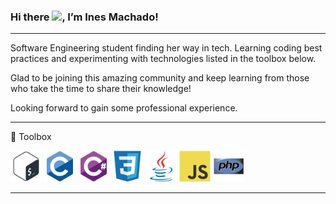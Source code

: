 ### Hi there <img src="https://raw.githubusercontent.com/MartinHeinz/MartinHeinz/master/wave.gif" width="30px">, I’m Ines Machado!

---

Software Engineering student finding her way in tech. Learning coding best practices and experimenting with technologies listed in the toolbox below.

Glad to be joining this amazing community and keep learning from those who take the time to share their knowledge!

Looking forward to gain some professional experience.

---

🧰 Toolbox

<img src="https://github.com/devicons/devicon/blob/master/icons/bash/bash-original.svg" alt="Bash logo" width="50px" height="50px" /> <img src="https://github.com/devicons/devicon/blob/master/icons/c/c-original.svg?short_path=d0841f2" alt="C logo" width="50px" height="50px" /> <img src="https://github.com/devicons/devicon/blob/master/icons/csharp/csharp-original.svg" alt="Csharp logo" width="50px" height="50px" /> <img src="https://github.com/devicons/devicon/blob/master/icons/css3/css3-original.svg" alt="CSS3 logo" width="50px" height="50px" /> <img src="https://github.com/devicons/devicon/blob/master/icons/java/java-original.svg" alt="Java" width="50px" height="50px" /> <img src="https://github.com/devicons/devicon/blob/master/icons/javascript/javascript-original.svg" alt="JavaScript" width="50px" height="50px" /> <img src="https://github.com/devicons/devicon/blob/master/icons/php/php-original.svg" alt="PHP" width="50px" height="50px" />

---


<!---
- 👀 I’m interested in ...
- 🌱 I’m currently learning ...
- 💞️ I’m looking to collaborate on ...
- 📫 How to reach me ...


inesmachado17/inesmachado17 is a ✨ special ✨ repository because its `README.md` (this file) appears on your GitHub profile.
You can click the Preview link to take a look at your changes.
--->
